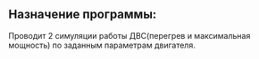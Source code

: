 ## Назначение программы:
Проводит 2 симуляции работы ДВС(перегрев и максимальная мощность) по заданным параметрам двигателя. 
